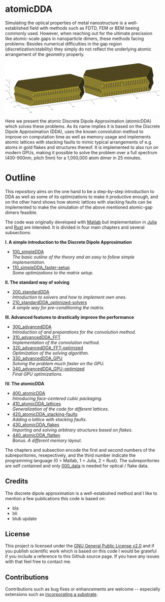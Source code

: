 # atomicDDA

Simulating the optical properties of metal nanostructure is a well-established field with methods such as FDTD, FEM or BEM beeing commonly used. However, when reaching out for the ultimate precission like atomic-scale gaps in nanoparticle dimers, these methods facing problems: Besides numerical difficulties in the gap region (discretization/stability) they simply do not reflect the underlying atomic arrangement of the geometry properly.

![A gold dimer ready to be simulated](/003_media/regrown-dimer_1-000-000-atoms.jpg "A gold dimer ready to be simulated")

Here we present the atomic Discrete Dipole Approximation (atomicDDA) which solves these problems. As its name implies it is based on the Discrete Dipole Approximation (DDA), uses the known convolution method to improve on computation time as well as memory usage and implements atomic lattices with stacking faults to mimic typical arrangements of e.g. atoms in gold flakes and structures thereof. It is implemented to also run on modern GPUs, making it possible to solve the problem over a full spectrum (400-900nm, pitch 5nm) for a 1,000,000 atom dimer in 25 minutes.

# Outline

This repository aims on the one hand to be a step-by-step introduction to DDA as well as some of its optimizations to make it productive enough, and on the other hand shows how atomic lattices with stacking faults can be implemented to make the simulation of the above mentioned atomic-gap dimers feasible.

The code was originally developed with [Matlab](https://www.mathworks.com/products/matlab.html "Link to Matlab product page from MathWorks") but implementation in [Julia](https://julialang.org/ "Link to the Julia programming language homepage") and [Rust](https://www.rust-lang.org/ "Linkt to the Rust programming language homepage") are intended. It is divided in four main chapters and several subsections:

__I. A simple introduction to the Discrete Dipole Approximation__
  * [100_simpleDDA]()  
    _The basic outline of the theory and an easy to follow simple implementation._
  * [110_simpleDDA_faster-setup]()  
    _Some optimizations to the matrix setup._
    
__II. The standard way of solving__
  * [200_standardDDA]()    
    _Introduction to solvers and how to implement own ones._
  * [210_standardDDA_optimized-solvers]()    
    _A simple way for pre-conditioning the matrix._

__III. Advanced features to drastically improve the performance__
  * [300_advancedDDA]()  
    _Introduction of and preparations for the convolution method._    
  * [310_advancedDDA_FFT]()  
    _Implementation of the convolution method._
  * [320_advancedDDA_FFT-optimized]()  
    _Optimization of the solving algorithm._
  * [330_advancedDDA_GPU]()  
    _Solving the problem much faster on the GPU._
  * [340_advancedDDA_GPU-optimized]()  
    _Final GPU optimizations._

__IV. The atomicDDA__
  * [400_atomicDDA]()  
    _Introducing face-centered cubic packaging._    
  * [410_atomicDDA_lattices]()  
    _Generalization of the code for different lattices._
  * [420_atomicDDA_stacking-faults]()  
    _Adding a lattice with stacking faults._
  * [430_atomicDDA_flakes]()  
    _Importing and solving arbitrary structures based on flakes._
  * [440_atomicDDA_flatten]()  
    _Bonus. A different memory layout._

The chapters and subsection encode the first and second numbers of the subreporitories, resepectively, and the third number indicate the programming language (0 = Matlab, 1 = Julia, 2 = Rust). The subreporitories are self contained and only [000_data]() is needed for optical / flake data.


## Credits
The discrete dipole approximation is a well-estabished method and I like to mention a few publications this code is based on:
* bla
* bli
* blub update


## License
This project is licensed under the [GNU General Public License v2.0](LICENSE "Link to the GPL") and if you publish scientific work which is based on this code I would be grateful if you include a reference to this Github source page. If you have any issues with that feel free to contact me.


## Contributions
Contributions such as bug fixes or enhancements are welcome -- especially extensions such as [incorporating a substrate]().
